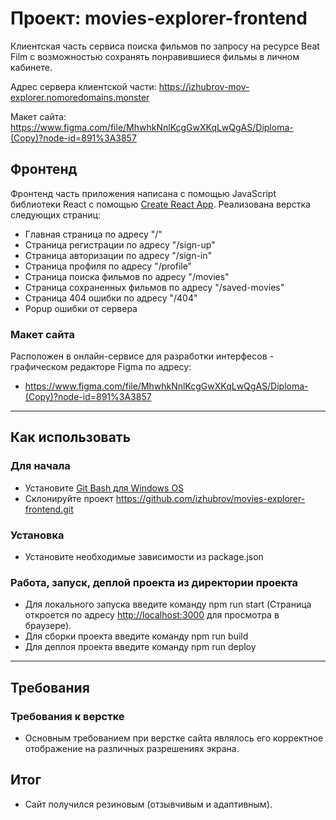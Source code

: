 # Проект: movies-explorer-frontend
Клиентская часть сервиса поиска фильмов по запросу на ресурсе Beat Film с возможностью сохранять понравившиеся фильмы в личном кабинете.

Адрес сервера клиентской части: https://izhubrov-mov-explorer.nomoredomains.monster

Макет сайта: https://www.figma.com/file/MhwhkNnlKcgGwXKqLwQgAS/Diploma-(Copy)?node-id=891%3A3857

## Фронтенд
Фронтенд часть приложения написана с помощью JavaScript библиотеки React с помощью [Create React App](https://github.com/facebook/create-react-app).
Реализована верстка следующих страниц:
  - Главная страница по адресу "/"
  - Cтраница регистрации по адресу "/sign-up"
  - Cтраница авторизации по адресу "/sign-in"
  - Cтраница профиля по адресу "/profile"
  - Cтраница поиска фильмов по адресу "/movies"
  - Cтраница сохраненных фильмов по адресу "/saved-movies"
  - Cтраница 404 ошибки по адресу "/404"
  - Popup ошибки от сервера

### Макет сайта
Расположен в онлайн-сервисе для разработки интерфесов - графическом редакторе Figma по адресу:
* https://www.figma.com/file/MhwhkNnlKcgGwXKqLwQgAS/Diploma-(Copy)?node-id=891%3A3857

___
## Как использовать

### Для начала
* Установите [Git Bash для Windows OS](https://gitforwindows.org/)
* Склонируйте проект https://github.com/izhubrov/movies-explorer-frontend.git

### Установка
* Установите необходимые зависимости из package.json

### Работа, запуск, деплой проекта из директории проекта
* Для локального запуска введите команду npm run start (Страница откроется по адресу [http://localhost:3000](http://localhost:3000) для просмотра в браузере).
* Для сборки проекта введите команду npm run build
* Для деплоя проекта введите команду npm run deploy

___
## Требования

### Требования к верстке
* Основным требованием при верстке сайта являлось его корректное отображение на различных разрешениях экрана.

## Итог
* Сайт получился резиновым (отзывчивым и адаптивным).
